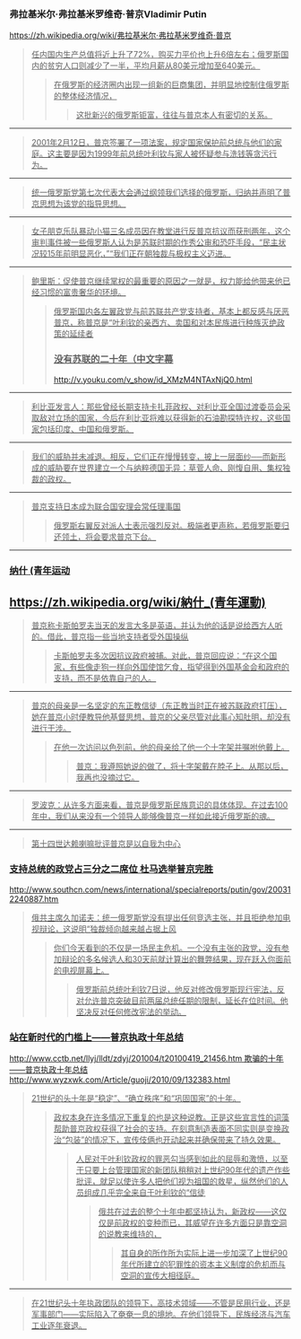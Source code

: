 ### 弗拉基米尔·弗拉基米罗维奇·普京Vladimir Putin
https://zh.wikipedia.org/wiki/弗拉基米尔·弗拉基米罗维奇·普京
><u>任内国内生产总值将近上升了72%，购买力平价也上升6倍左右；俄罗斯国内的贫穷人口则减少了一半，平均月薪从80美元增加至640美元。
>><u>在俄罗斯的经济圈内出现一组新的巨商集团，并明显地控制住俄罗斯的整体经济情况，
>>><u>这批新兴的俄罗斯钜富，往往与普京本人有密切的关系。
---
>2001年2月12日，普京签署了一项法案，规定国家保护前总统与他们的家庭。这主要是因为1999年前总统叶利钦与家人被怀疑参与洗钱等贪污行为。
---
>统一俄罗斯党第七次代表大会通过纲领我们选择的俄罗斯，归纳并声明了普京思想为该党的指导思想。
---
>女子朋克乐队暴动小猫三名成员因在教堂进行反普京抗议而获刑两年，这个审判事件被一些俄罗斯人认为是苏联时期的作秀公审和恐吓手段，“民主状况较15年前明显恶化，”“我们正在朝独裁与极权主义迈进。
---
>鲍里斯：促使普京继续掌权的最重要的原因之一就是，权力能给他带来他已经习惯的富贵奢华的环境。
>>俄罗斯国内各左翼政党与前苏联共产党支持者，基本上都反感与厌恶普京，称普京是“叶利钦的亲西方、卖国和对本民族进行种族灭绝政策的延续者
>>### 没有苏联的二十年（中文字幕
>>http://v.youku.com/v_show/id_XMzM4NTAxNjQ0.html
---
>利比亚发言人：那些曾经长期支持卡扎菲政权、对利比亚全国过渡委员会采取敌对立场的国家，今后在利比亚将难以获得新的石油勘探特许权，这些国家包括印度、中国和俄罗斯。
---
>我们的威胁并未减退。相反，它们正在慢慢转变，披上一层面纱──而新形成的威胁要在世界建立一个与纳粹德国无异：草菅人命、刚愎自用、集权独裁的政权。
---
>普京支持日本成为联合国安理会常任理事国
>>俄罗斯右翼反对派人士表示强烈反对。极端者更声称，若俄罗斯要归还领土，将会要求普京下台。
---
### 纳什 (青年运动
https://zh.wikipedia.org/wiki/納什_(青年運動)
---
>普京称卡斯帕罗夫当天的发言大多是英语，并认为他的话是说给西方人听的。借此，普京指一些当地支持者受外国操纵
>>卡斯帕罗夫多次因抗议政府被捕。对此，普京回应说：“在这个国家，有些像走狗一样向外国使馆乞食，指望得到外国基金会和政府的支持，而不是依靠自己的人。
---
>普京的母亲是一名坚定的东正教信徒（东正教当时正在被苏联政府打压），她在普京小时便教导他基督思想，普京的父亲尽管对此事心知肚明，却没有进行干涉。
>>在他一次访问以色列前，他的母亲给了他一个十字架并嘱咐他戴上。
>>>普京：我遵照她说的做了，将十字架戴在脖子上。从那以后，我再也没摘过它。
---
>罗波克：从许多方面来看，普京是俄罗斯民族意识的具体体现。在过去100年中，我们从来没有一个领导人能够像普京一样如此接近俄罗斯的魂。
---
>第十四世达赖喇嘛批评普京是以自我为中心
### 支持总统的政党占三分之二席位 杜马选举普京完胜
http://www.southcn.com/news/international/specialreports/putin/gov/200312240887.htm
>俄共主席久加诺夫：统一俄罗斯党没有提出任何竞选主张，并且拒绝参加电视辩论，这说明“独裁倾向越来越占据上风
>>你们今天看到的不仅是一场民主危机。一个没有主张的政党，没有参加辩论的多名候选人和30天前就计算出的舞弊结果，现在跃入你面前的电视屏幕上。
>>>俄罗斯前总统叶利钦7日说，他反对修改俄罗斯现行宪法，反对允许普京突破目前两届总统任期的限制，延长在位时间。他坚决反对任何修改宪法的举动。
### 站在新时代的门槛上——普京执政十年总结
http://www.cctb.net/llyj/lldt/zdyj/201004/t20100419_21456.htm
欺骗的十年——普京执政十年总结
http://www.wyzxwk.com/Article/guoji/2010/09/132383.html
>21世纪的头十年是“稳定”、“确立秩序”和“巩固国家”的十年。
>>政权本身在许多情况下重复的也是这种说教。正是这些宣言性的词藻帮助普京政权获得了社会的支持。在刻意制造表面不同实则是变换政治“包装”的情况下，宣传伎俩也开动起来并确保带来了持久效果。
>>>人民对于叶利钦政权的罪恶勾当感到如此的屈辱和激愤，以至于只要上台管理国家的新团队稍稍对上世纪90年代的遗产作些批评，就足以使许多人把他们视为祖国的救星，纵然他们的人员组成几乎完全来自于叶利钦的“信徒
>>>>俄共在过去的整个十年中都坚持认为，新政权——这仅仅是前政权的变种而已，其威望在许多方面只是靠空洞的说教来维持的，
>>>>>其自身的所作所为实际上进一步加深了上世纪90年代所建立的犯罪性的资本主义制度的危机而与空洞的宣传大相径庭。
---
>在21世纪头十年执政团队的领导下，高技术领域——不管是民用行业，还是军事部门——实际陷入了奄奄一息的境地。在他们领导下，民族经济与汽车工业逐年衰退。